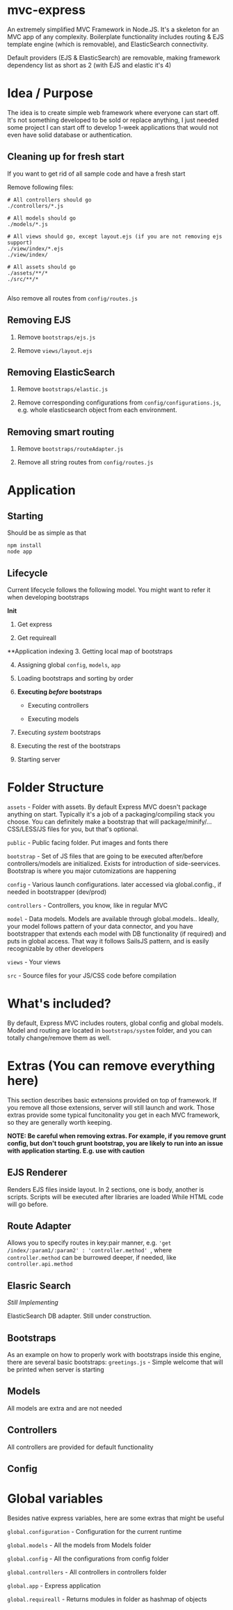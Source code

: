 # mvc-express
An extremely simplified MVC Framework in Node.JS. It's a skeleton for an MVC app of any complexity. Boilerplate functionality
includes routing & EJS template engine (which is removable), and ElasticSearch connectivity.

Default providers (EJS & ElasticSearch) are removable, making framework dependency list as short as 2 (with EJS and elastic it's 4)


# Idea / Purpose

The idea is to create simple web framework where everyone can start off. It's not something developed to be sold or replace
anything, I just needed some project I can start off to develop 1-week applications that would not even have solid database 
or authentication.

## Cleaning up for fresh start
If you want to get rid of all sample code and have a fresh start

Remove following files:
```
# All controllers should go
./controllers/*.js

# All models should go
./models/*.js

# All views should go, except layout.ejs (if you are not removing ejs support)
./view/index/*.ejs
./view/index/

# All assets should go
./assets/**/*
./src/**/*


```

Also remove all routes from `config/routes.js`

## Removing EJS

1. Remove `bootstraps/ejs.js`

2. Remove `views/layout.ejs`


## Removing ElasticSearch

1. Remove `bootstraps/elastic.js`

2. Remove corresponding configurations from `config/configurations.js`, e.g. whole elasticsearch object from each environment.

## Removing smart routing

1. Remove `bootstraps/routeAdapter.js`

2. Remove all string routes from `config/routes.js`

# Application

## Starting

Should be as simple as that

```
npm install
node app
```

## Lifecycle

Current lifecycle follows the following model. You might want to refer it when developing bootstraps

**Init**
1. Get express

2. Get requireall 

**Application indexing
3. Getting local map of bootstraps

4. Assigning global `config`, `models`, `app`

5. Loading bootstraps and sorting by order

6. **Executing *before* bootstraps**

    - Executing controllers
    
    - Executing models
    
7. Executing *system* bootstraps

8. Executing the rest of the bootstraps

9. Starting server



# Folder Structure

`assets` - Folder with assets. By default Express MVC doesn't package anything on start. Typically it's a job of a packaging/compiling
stack you choose. You can definitely make a bootstrap that will package/minify/... CSS/LESS/JS files for you, but that's optional.

`public` - Public facing folder. Put images and fonts there

`bootstrap` - Set of JS files that are going to be executed after/before controllers/models are initialized. Exists for introduction of side-seervices. Bootstrap is where you major cutomizations are happening

`config` - Various launch configurations. later accessed via global.config.<name>, if needed in bootstrapper (dev/prod)

`controllers` - Controllers, you know, like in regular MVC

`model` - Data models. Models are available through global.models.<name>. Ideally, your model follows pattern of your data connector, and you have bootstrapper that extends each model with DB functionality (if required) and puts in global access. That way it follows SailsJS pattern, and is easily recognizable by other developers

`views` - Your views

`src` - Source files for your JS/CSS code before compilation

# What's included?

By default, Express MVC includes routers, global config and global models. Model and routing are located in `bootstraps/system` folder,
and you can totally change/remove them as well.


# Extras (You can remove everything here)

This section describes basic extensions provided on top of framework. If you remove all those extensions, server will still launch and work.
Those extras provide some typical funcitonality you get in each MVC framework, so they are generally worth keeping.

**NOTE: Be careful when removing extras. For example, if you remove grunt config, but don't touch grunt bootstrap, you are likely
to run into an issue with application starting. E.g. use with caution**

## EJS Renderer
Renders EJS files inside layout. In 2 sections, one is body, another is scripts. Scripts will be executed after libraries are loaded
While HTML code will go before. 

## Route Adapter
Allows you to specify routes in key:pair manner, e.g. ` 'get /index/:param1/:param2' : 'controller.method'  `, where 
`controller.method` can be burrowed deeper, if needed, like `controller.api.method`

## Elasric Search
*Still Implementing*

ElasticSearch DB adapter. Still under construction.


## Bootstraps

As an example on how to properly work with bootstraps inside this engine, there are several basic bootstraps:
`greetings.js` - Simple welcome that will be printed when server is starting


## Models

All models are extra and are not needed

## Controllers

All controllers are provided for default functionality

## Config



# Global variables

Besides native express variables, here are some extras that might be useful

`global.configuration` - Configuration for the current runtime

`global.models` - All the models from Models folder

`global.config` - All the configurations from config folder

`global.controllers` - All controllers in controllers folder

`global.app` - Express application

`global.requireall` - Returns modules in folder as hashmap of objects